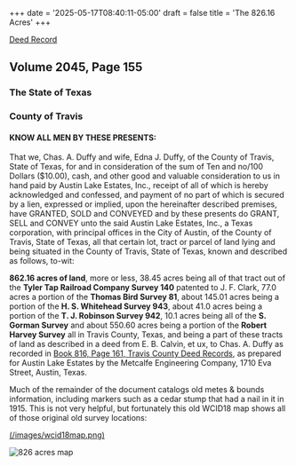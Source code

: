 +++
date = '2025-05-17T08:40:11-05:00'
draft = false
title = 'The 826.16 Acres'
+++

[Deed Record](</pdfs/Vol-2045-p155-160.pdf>)


## Volume 2045, Page 155

### The State of Texas
### County of Travis

#### KNOW ALL MEN BY THESE PRESENTS:

That we, Chas. A. Duffy and wife, Edna J. Duffy, of the County of Travis, State of Texas, for and in consideration of the sum of Ten and no/100 Dollars ($10.00), cash, and other good and valuable consideration to us in hand paid by Austin Lake Estates, Inc., receipt of all of which is hereby acknowledged and confessed, and payment of no part of which is secured by a lien, expressed or implied, upon the hereinafter described premises, have GRANTED, SOLD and CONVEYED and by these presents do GRANT, SELL and CONVEY unto the said Austin Lake Estates, Inc., a Texas corporation, with principal offices in the City of Austin, of the County of Travis, State of Texas, all that certain lot, tract or parcel of land lying and being situated in the County of Travis, State of Texas, known and described as follows, to-wit:

**862.16 acres of land**, more or less, 38.45 acres being all of that tract out of the **Tyler Tap Railroad Company Survey 140** patented to J. F. Clark, 77.0 acres a portion of the **Thomas Bird Survey 81**, about 145.01 acres being a portion of the **H. S. Whitehead Survey 943**, about 41.0 acres being a portion of the **T. J. Robinson Survey 942**, 10.1 acres being all of the **S. Gorman Survey** and about 550.60 acres being a portion of the **Robert Harvey Survey** all in Travis County, Texas, and being a part of these tracts of land as described in a deed from E. B. Calvin, et ux, to Chas. A. Duffy as recorded in [Book 816, Page 161, Travis County Deed Records](</pdfs/Vol-816-p161-162.pdf>), as prepared for Austin Lake Estates by the Metcalfe Engineering Company, 1710 Eva Street, Austin, Texas.


Much of the remainder of the document catalogs old metes & bounds information, including markers such as a cedar stump that had a nail in it in 1915.  This is not very helpful, but fortunately this old WCID18 map shows all of those original old survey locations:

[(/images/wcid18map.png)](</pdfs/vol89pg086-wcid18map.PDF>)

![826 acres map](/images/826acres.png)
